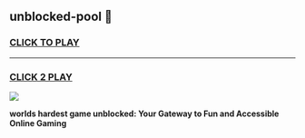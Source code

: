 
## unblocked-pool 👋
<h3>
<a href="https://premium.freeplayer.one?title=unblocked-pool&ref=14F">CLICK TO PLAY</a></h3>
<hr>

<h3>
<a href="https://premium.freeplayer.one?title=unblocked-pool&ref=14F">CLICK 2 PLAY</a>
  
</h3>

<a href="https://premium.freeplayer.one?title=unblocked-pool&ref=12F/"><img src="https://clearcache.store/games.png"></a>


**worlds hardest game unblocked: Your Gateway to Fun and Accessible Online Gaming**

